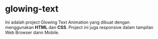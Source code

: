 # glowing-text

<p>Ini adalah project Glowing Text Animation yang dibuat dengan menggunakan <strong>HTML</strong> dan <strong>CSS</strong>. Project ini juga responsive dalam tampilan Web Browser dann Mobile.</p>
